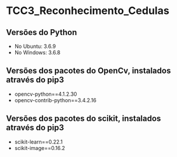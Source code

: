 # TCC3_Reconhecimento_Cedulas

## Versões do Python

* No Ubuntu: 3.6.9
* No Windows: 3.6.8

## Versões dos pacotes do OpenCv, instalados através do pip3

* opencv-python==4.1.2.30
* opencv-contrib-python==3.4.2.16

## Versões dos pacotes do scikit, instalados através do pip3

* scikit-learn==0.22.1
* scikit-image==0.16.2